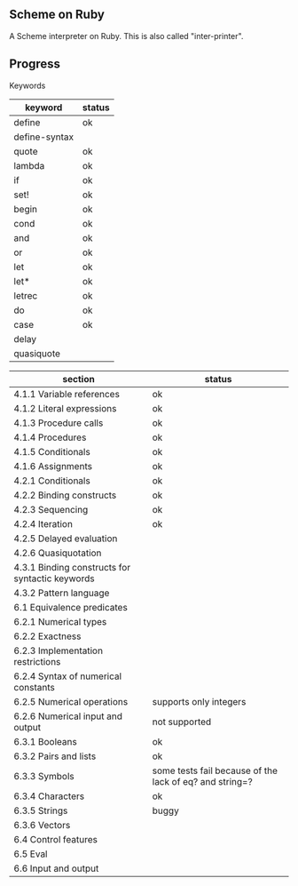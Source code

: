 Scheme on Ruby
----
A Scheme interpreter on Ruby. This is also called "inter-printer".

## Progress
Keywords

| keyword | status |
| --- | --- |
| define | ok |
| define-syntax | |
| quote |ok |
|lambda |ok|
|if|ok|
|set!|ok|
|begin|ok|
|cond|ok|
|and|ok|
|or|ok|
|let|ok|
|let*|ok|
|letrec|ok|
|do|ok|
|case|ok|
|delay| |
|quasiquote| |

| section | status |
| --- | --- |
|4.1.1 Variable references|ok|
|4.1.2 Literal expressions|ok|
|4.1.3 Procedure calls| ok |
|4.1.4 Procedures| ok |
|4.1.5 Conditionals| ok |
|4.1.6 Assignments| ok|
|4.2.1 Conditionals| ok|
|4.2.2 Binding constructs| ok |
|4.2.3 Sequencing| ok |
|4.2.4 Iteration| ok|
|4.2.5 Delayed evaluation| |
|4.2.6 Quasiquotation| |
|4.3.1 Binding constructs for syntactic keywords| |
|4.3.2 Pattern language| |
|6.1 Equivalence predicates | |
|6.2.1 Numerical types| |
|6.2.2 Exactness| |
|6.2.3 Implementation restrictions| |
|6.2.4 Syntax of numerical constants| |
|6.2.5 Numerical operations | supports only integers |
|6.2.6 Numerical input and output | not supported|
|6.3.1 Booleans | ok|
|6.3.2 Pairs and lists | ok |
|6.3.3 Symbols |some tests fail because of the lack of eq? and string=?|
|6.3.4 Characters |ok|
|6.3.5 Strings |buggy|
|6.3.6 Vectors |  |
|6.4 Control features| |
|6.5 Eval | |
|6.6 Input and output| |
